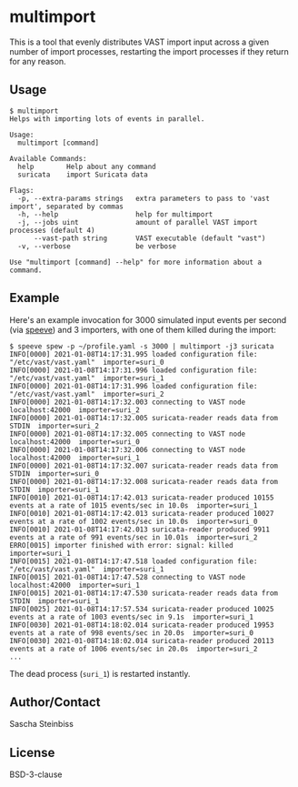# multimport

This is a tool that evenly distributes VAST import input across a given number of import processes, restarting the import processes if they return for any reason.

## Usage

```
$ multimport
Helps with importing lots of events in parallel.

Usage:
  multimport [command]

Available Commands:
  help        Help about any command
  suricata    import Suricata data

Flags:
  -p, --extra-params strings   extra parameters to pass to 'vast import', separated by commas
  -h, --help                   help for multimport
  -j, --jobs uint              amount of parallel VAST import processes (default 4)
      --vast-path string       VAST executable (default "vast")
  -v, --verbose                be verbose

Use "multimport [command] --help" for more information about a command.
```

## Example

Here's an example invocation for 3000 simulated input events per second (via [speeve](https://github.com/satta/speeve)) and 3 importers, with one of them killed during the import:


```
$ speeve spew -p ~/profile.yaml -s 3000 | multimport -j3 suricata
INFO[0000] 2021-01-08T14:17:31.995 loaded configuration file: "/etc/vast/vast.yaml"  importer=suri_0
INFO[0000] 2021-01-08T14:17:31.996 loaded configuration file: "/etc/vast/vast.yaml"  importer=suri_1
INFO[0000] 2021-01-08T14:17:31.996 loaded configuration file: "/etc/vast/vast.yaml"  importer=suri_2
INFO[0000] 2021-01-08T14:17:32.003 connecting to VAST node localhost:42000  importer=suri_2
INFO[0000] 2021-01-08T14:17:32.005 suricata-reader reads data from STDIN  importer=suri_2
INFO[0000] 2021-01-08T14:17:32.005 connecting to VAST node localhost:42000  importer=suri_0
INFO[0000] 2021-01-08T14:17:32.006 connecting to VAST node localhost:42000  importer=suri_1
INFO[0000] 2021-01-08T14:17:32.007 suricata-reader reads data from STDIN  importer=suri_0
INFO[0000] 2021-01-08T14:17:32.008 suricata-reader reads data from STDIN  importer=suri_1
INFO[0010] 2021-01-08T14:17:42.013 suricata-reader produced 10155 events at a rate of 1015 events/sec in 10.0s  importer=suri_1
INFO[0010] 2021-01-08T14:17:42.013 suricata-reader produced 10027 events at a rate of 1002 events/sec in 10.0s  importer=suri_0
INFO[0010] 2021-01-08T14:17:42.013 suricata-reader produced 9911 events at a rate of 991 events/sec in 10.01s  importer=suri_2
ERRO[0015] importer finished with error: signal: killed  importer=suri_1
INFO[0015] 2021-01-08T14:17:47.518 loaded configuration file: "/etc/vast/vast.yaml"  importer=suri_1
INFO[0015] 2021-01-08T14:17:47.528 connecting to VAST node localhost:42000  importer=suri_1
INFO[0015] 2021-01-08T14:17:47.530 suricata-reader reads data from STDIN  importer=suri_1
INFO[0025] 2021-01-08T14:17:57.534 suricata-reader produced 10025 events at a rate of 1003 events/sec in 9.1s  importer=suri_1
INFO[0030] 2021-01-08T14:18:02.014 suricata-reader produced 19953 events at a rate of 998 events/sec in 20.0s  importer=suri_0
INFO[0030] 2021-01-08T14:18:02.014 suricata-reader produced 20113 events at a rate of 1006 events/sec in 20.0s  importer=suri_2
...
```
The dead process (`suri_1`) is restarted instantly.

## Author/Contact

Sascha Steinbiss

## License

BSD-3-clause

